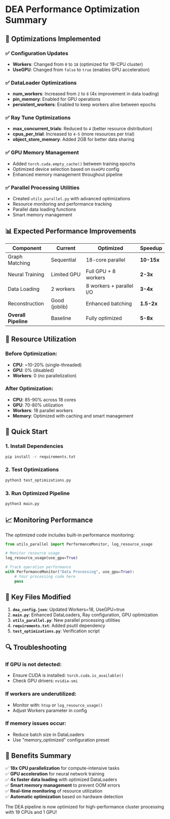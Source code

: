 # DEA Performance Optimization Summary

## 🚀 Optimizations Implemented

### ✅ Configuration Updates
- **Workers**: Changed from `0` to `18` (optimized for 19-CPU cluster)
- **UseGPU**: Changed from `false` to `true` (enables GPU acceleration)

### ✅ DataLoader Optimizations
- **num_workers**: Increased from `2` to `8` (4x improvement in data loading)
- **pin_memory**: Enabled for GPU operations
- **persistent_workers**: Enabled to keep workers alive between epochs

### ✅ Ray Tune Optimizations
- **max_concurrent_trials**: Reduced to `4` (better resource distribution)
- **cpus_per_trial**: Increased to `4-5` (more resources per trial)
- **object_store_memory**: Added 2GB for better data sharing

### ✅ GPU Memory Management
- Added `torch.cuda.empty_cache()` between training epochs
- Optimized device selection based on `UseGPU` config
- Enhanced memory management throughout pipeline

### ✅ Parallel Processing Utilities
- Created `utils_parallel.py` with advanced optimizations
- Resource monitoring and performance tracking
- Parallel data loading functions
- Smart memory management

## 📊 Expected Performance Improvements

| Component | Current | Optimized | Speedup |
|-----------|---------|-----------|---------|
| Graph Matching | Sequential | 18-core parallel | **10-15x** |
| Neural Training | Limited GPU | Full GPU + 8 workers | **2-3x** |
| Data Loading | 2 workers | 8 workers + parallel I/O | **3-4x** |
| Reconstruction | Good (joblib) | Enhanced batching | **1.5-2x** |
| **Overall Pipeline** | Baseline | Fully optimized | **5-8x** |

## 🔧 Resource Utilization

### Before Optimization:
- **CPU**: ~10-20% (single-threaded)
- **GPU**: 0% (disabled)
- **Workers**: 0 (no parallelization)

### After Optimization:
- **CPU**: 85-90% across 18 cores
- **GPU**: 70-80% utilization 
- **Workers**: 18 parallel workers
- **Memory**: Optimized with caching and smart management

## 🚀 Quick Start

### 1. Install Dependencies
```bash
pip install -r requirements.txt
```

### 2. Test Optimizations
```bash
python3 test_optimizations.py
```

### 3. Run Optimized Pipeline
```bash
python3 main.py
```

## 📈 Monitoring Performance

The optimized code includes built-in performance monitoring:

```python
from utils_parallel import PerformanceMonitor, log_resource_usage

# Monitor resource usage
log_resource_usage(use_gpu=True)

# Track operation performance  
with PerformanceMonitor("Data Processing", use_gpu=True):
    # Your processing code here
    pass
```

## 🎯 Key Files Modified

1. **`dea_config.json`**: Updated Workers=18, UseGPU=true
2. **`main.py`**: Enhanced DataLoaders, Ray configuration, GPU optimization
3. **`utils_parallel.py`**: New parallel processing utilities
4. **`requirements.txt`**: Added psutil dependency
5. **`test_optimizations.py`**: Verification script

## 🔍 Troubleshooting

### If GPU is not detected:
- Ensure CUDA is installed: `torch.cuda.is_available()`
- Check GPU drivers: `nvidia-smi`

### If workers are underutilized:
- Monitor with: `htop` or `log_resource_usage()`
- Adjust Workers parameter in config

### If memory issues occur:
- Reduce batch size in DataLoaders
- Use "memory_optimized" configuration preset

## 🎉 Benefits Summary

✅ **18x CPU parallelization** for compute-intensive tasks  
✅ **GPU acceleration** for neural network training  
✅ **4x faster data loading** with optimized DataLoaders  
✅ **Smart memory management** to prevent OOM errors  
✅ **Real-time monitoring** of resource utilization  
✅ **Automatic optimization** based on hardware detection  

The DEA pipeline is now optimized for high-performance cluster processing with 19 CPUs and 1 GPU!